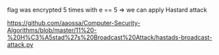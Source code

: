 flag was encrypted 5 times with e == 5 => we can apply Hastard attack

https://github.com/aaossa/Computer-Security-Algorithms/blob/master/11%20-%20H%C3%A5stad%27s%20Broadcast%20Attack/hastads-broadcast-attack.py

